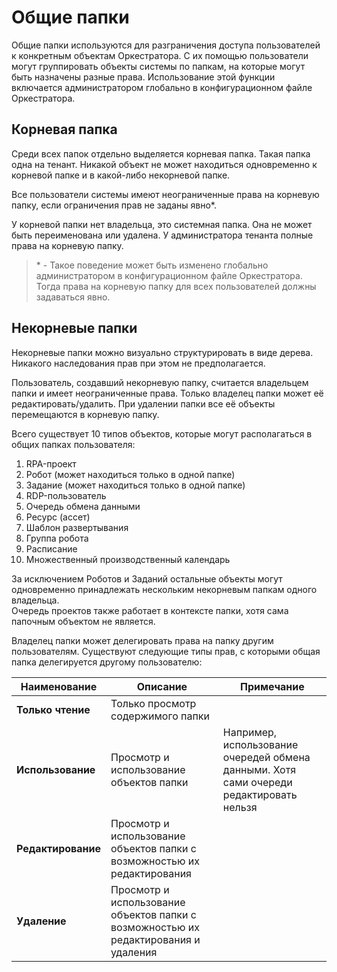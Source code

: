 # Общие папки

Общие папки используются для разграничения доступа пользователей к конкретным объектам Оркестратора. 
С их помощью пользователи могут группировать объекты системы по папкам, на которые могут быть назначены разные права. 
Использование этой функции включается администратором глобально в конфигурационном файле Оркестратора.

## Корневая папка

Среди всех папок отдельно выделяется корневая папка. Такая папка одна на тенант. Никакой объект не может находиться одновременно к корневой папке 
и в какой-либо некорневой папке. 

Все пользователи системы имеют неограниченные права на корневую папку, если ограничения прав не заданы явно\*. 

У корневой папки нет владельца, это системная папка. Она не может быть переименована или удалена. У администратора тенанта полные права на корневую папку.

> \* - Такое поведение может быть изменено глобально администратором в конфигурационном файле Оркестратора. Тогда права на корневую папку для всех пользователей должны задаваться явно.

## Некорневые папки

Некорневые папки можно визуально структурировать в виде дерева. Никакого наследования прав при этом не предполагается.

Пользователь, создавший некорневую папку, считается владельцем папки и имеет неограниченные права. Только владелец папки может её редактировать/удалить. 
При удалении папки все её объекты перемещаются в корневую папку.

Всего существует 10 типов объектов, которые могут располагаться в общих папках пользователя:  
1.	RPA-проект
2.	Робот (может находиться только в одной папке)
3.	Задание (может находиться только в одной папке)
4.	RDP-пользователь
5.	Очередь обмена данными
6.	Ресурс (ассет)
7.	Шаблон развертывания
8.	Группа робота
9.	Расписание
10.	Множественный производственный календарь

За исключением Роботов и Заданий остальные объекты могут одновременно принадлежать нескольким некорневым папкам одного владельца.  
Очередь проектов также работает в контексте папки, хотя сама папочным объектом не является.

Владелец папки может делегировать права на папку другим пользователям. Существуют следующие типы прав, с которыми общая папка делегируется другому пользователю:

| **Наименование** | **Описание** | **Примечание** |
| --- | --- | --- |
| **Только чтение** | Только просмотр содержимого папки |  |
| **Использование** | Просмотр и использование объектов папки | Например, использование очередей обмена данными. Хотя сами очереди редактировать нельзя |
| **Редактирование** | Просмотр и использование объектов папки с возможностью их редактирования |  |
| **Удаление** | Просмотр и использование объектов папки с возможностью их редактирования и удаления |  |


